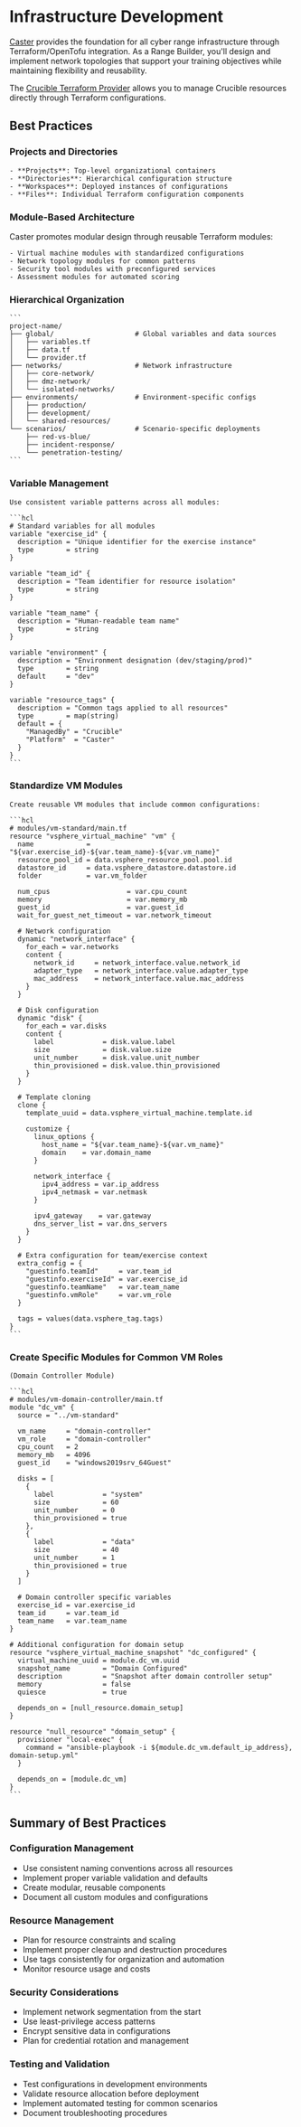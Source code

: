 # Infrastructure Development

[Caster](../../caster/index.md) provides the foundation for all cyber range infrastructure through Terraform/OpenTofu integration. As a Range Builder, you'll design and implement network topologies that support your training objectives while maintaining flexibility and reusability.

The [Crucible Terraform Provider](https://registry.terraform.io/providers/cmu-sei/crucible/latest/docs) allows you to manage Crucible resources directly through Terraform configurations.

## Best Practices

### Projects and Directories

    - **Projects**: Top-level organizational containers
    - **Directories**: Hierarchical configuration structure
    - **Workspaces**: Deployed instances of configurations
    - **Files**: Individual Terraform configuration components

### Module-Based Architecture

  Caster promotes modular design through reusable Terraform modules:

    - Virtual machine modules with standardized configurations
    - Network topology modules for common patterns
    - Security tool modules with preconfigured services
    - Assessment modules for automated scoring

### Hierarchical Organization

    ```
    project-name/
    ├── global/                    # Global variables and data sources
    │   ├── variables.tf
    │   ├── data.tf
    │   └── provider.tf
    ├── networks/                  # Network infrastructure
    │   ├── core-network/
    │   ├── dmz-network/
    │   └── isolated-networks/
    ├── environments/              # Environment-specific configs
    │   ├── production/
    │   ├── development/
    │   └── shared-resources/
    └── scenarios/                 # Scenario-specific deployments
        ├── red-vs-blue/
        ├── incident-response/
        └── penetration-testing/
    ```

### Variable Management

    Use consistent variable patterns across all modules:

    ```hcl
    # Standard variables for all modules
    variable "exercise_id" {
      description = "Unique identifier for the exercise instance"
      type        = string
    }

    variable "team_id" {
      description = "Team identifier for resource isolation"
      type        = string
    }

    variable "team_name" {
      description = "Human-readable team name"
      type        = string
    }

    variable "environment" {
      description = "Environment designation (dev/staging/prod)"
      type        = string
      default     = "dev"
    }

    variable "resource_tags" {
      description = "Common tags applied to all resources"
      type        = map(string)
      default = {
        "ManagedBy" = "Crucible"
        "Platform"  = "Caster"
      }
    }
    ```

### Standardize VM Modules

    Create reusable VM modules that include common configurations:

    ```hcl
    # modules/vm-standard/main.tf
    resource "vsphere_virtual_machine" "vm" {
      name             = "${var.exercise_id}-${var.team_name}-${var.vm_name}"
      resource_pool_id = data.vsphere_resource_pool.pool.id
      datastore_id     = data.vsphere_datastore.datastore.id
      folder           = var.vm_folder

      num_cpus                   = var.cpu_count
      memory                     = var.memory_mb
      guest_id                   = var.guest_id
      wait_for_guest_net_timeout = var.network_timeout

      # Network configuration
      dynamic "network_interface" {
        for_each = var.networks
        content {
          network_id     = network_interface.value.network_id
          adapter_type   = network_interface.value.adapter_type
          mac_address    = network_interface.value.mac_address
        }
      }

      # Disk configuration
      dynamic "disk" {
        for_each = var.disks
        content {
          label            = disk.value.label
          size             = disk.value.size
          unit_number      = disk.value.unit_number
          thin_provisioned = disk.value.thin_provisioned
        }
      }

      # Template cloning
      clone {
        template_uuid = data.vsphere_virtual_machine.template.id

        customize {
          linux_options {
            host_name = "${var.team_name}-${var.vm_name}"
            domain    = var.domain_name
          }

          network_interface {
            ipv4_address = var.ip_address
            ipv4_netmask = var.netmask
          }

          ipv4_gateway    = var.gateway
          dns_server_list = var.dns_servers
        }
      }

      # Extra configuration for team/exercise context
      extra_config = {
        "guestinfo.teamId"     = var.team_id
        "guestinfo.exerciseId" = var.exercise_id
        "guestinfo.teamName"   = var.team_name
        "guestinfo.vmRole"     = var.vm_role
      }

      tags = values(data.vsphere_tag.tags)
    }
    ```

### Create Specific Modules for Common VM Roles

    (Domain Controller Module)

    ```hcl
    # modules/vm-domain-controller/main.tf
    module "dc_vm" {
      source = "../vm-standard"

      vm_name     = "domain-controller"
      vm_role     = "domain-controller"
      cpu_count   = 2
      memory_mb   = 4096
      guest_id    = "windows2019srv_64Guest"

      disks = [
        {
          label            = "system"
          size             = 60
          unit_number      = 0
          thin_provisioned = true
        },
        {
          label            = "data"
          size             = 40
          unit_number      = 1
          thin_provisioned = true
        }
      ]

      # Domain controller specific variables
      exercise_id = var.exercise_id
      team_id     = var.team_id
      team_name   = var.team_name
    }

    # Additional configuration for domain setup
    resource "vsphere_virtual_machine_snapshot" "dc_configured" {
      virtual_machine_uuid = module.dc_vm.uuid
      snapshot_name        = "Domain Configured"
      description          = "Snapshot after domain controller setup"
      memory               = false
      quiesce              = true

      depends_on = [null_resource.domain_setup]
    }

    resource "null_resource" "domain_setup" {
      provisioner "local-exec" {
        command = "ansible-playbook -i ${module.dc_vm.default_ip_address}, domain-setup.yml"
      }

      depends_on = [module.dc_vm]
    }
    ```

## Summary of Best Practices

### Configuration Management

- Use consistent naming conventions across all resources
- Implement proper variable validation and defaults
- Create modular, reusable components
- Document all custom modules and configurations

### Resource Management

- Plan for resource constraints and scaling
- Implement proper cleanup and destruction procedures
- Use tags consistently for organization and automation
- Monitor resource usage and costs

### Security Considerations

- Implement network segmentation from the start
- Use least-privilege access patterns
- Encrypt sensitive data in configurations
- Plan for credential rotation and management

### Testing and Validation

- Test configurations in development environments
- Validate resource allocation before deployment
- Implement automated testing for common scenarios
- Document troubleshooting procedures
